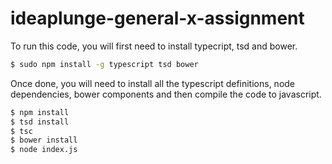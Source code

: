 # ideaplunge-general-x-assignment

To run this code, you will first need to install typecript, tsd and bower.

```sh
$ sudo npm install -g typescript tsd bower
```

Once done, you will need to install all the typescript definitions, node dependencies, bower components and then compile the code to javascript.

```sh
$ npm install
$ tsd install
$ tsc
$ bower install
$ node index.js
```
